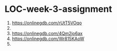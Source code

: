 # LOC-week-3-assignment
1. https://onlinegdb.com/rUtT5VOqo
2. 
3. https://onlinegdb.com/4Qm2jo6ax
4. https://onlinegdb.com/Wr815KAoW
5. 
